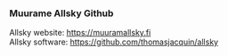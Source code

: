 ### Muurame Allsky Github     
    
Allsky website: https://muuramallsky.fi    
Allsky software: https://github.com/thomasjacquin/allsky
